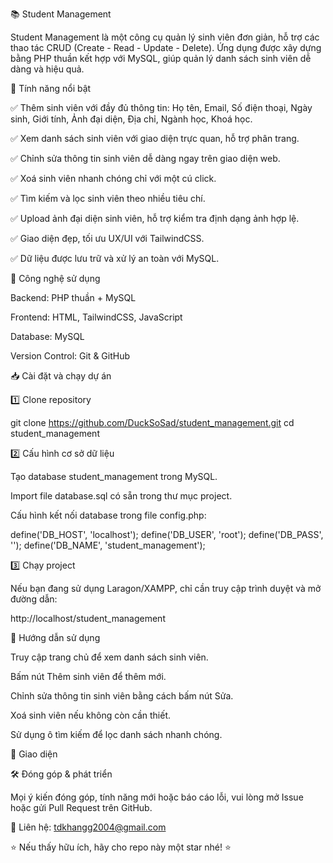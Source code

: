 📚 Student Management

Student Management là một công cụ quản lý sinh viên đơn giản, hỗ trợ các thao tác CRUD (Create - Read - Update - Delete). Ứng dụng được xây dựng bằng PHP thuần kết hợp với MySQL, giúp quản lý danh sách sinh viên dễ dàng và hiệu quả.

🚀 Tính năng nổi bật

✅ Thêm sinh viên với đầy đủ thông tin: Họ tên, Email, Số điện thoại, Ngày sinh, Giới tính, Ảnh đại diện, Địa chỉ, Ngành học, Khoá học.

✅ Xem danh sách sinh viên với giao diện trực quan, hỗ trợ phân trang.

✅ Chỉnh sửa thông tin sinh viên dễ dàng ngay trên giao diện web.

✅ Xoá sinh viên nhanh chóng chỉ với một cú click.

✅ Tìm kiếm và lọc sinh viên theo nhiều tiêu chí.

✅ Upload ảnh đại diện sinh viên, hỗ trợ kiểm tra định dạng ảnh hợp lệ.

✅ Giao diện đẹp, tối ưu UX/UI với TailwindCSS.

✅ Dữ liệu được lưu trữ và xử lý an toàn với MySQL.

📌 Công nghệ sử dụng

Backend: PHP thuần + MySQL

Frontend: HTML, TailwindCSS, JavaScript

Database: MySQL

Version Control: Git & GitHub

📥 Cài đặt và chạy dự án

1️⃣ Clone repository

git clone https://github.com/DuckSoSad/student_management.git
cd student_management

2️⃣ Cấu hình cơ sở dữ liệu

Tạo database student_management trong MySQL.

Import file database.sql có sẵn trong thư mục project.

Cấu hình kết nối database trong file config.php:

define('DB_HOST', 'localhost');
define('DB_USER', 'root');
define('DB_PASS', '');
define('DB_NAME', 'student_management');

3️⃣ Chạy project

Nếu bạn đang sử dụng Laragon/XAMPP, chỉ cần truy cập trình duyệt và mở đường dẫn:

http://localhost/student_management

🎯 Hướng dẫn sử dụng

Truy cập trang chủ để xem danh sách sinh viên.

Bấm nút Thêm sinh viên để thêm mới.

Chỉnh sửa thông tin sinh viên bằng cách bấm nút Sửa.

Xoá sinh viên nếu không còn cần thiết.

Sử dụng ô tìm kiếm để lọc danh sách nhanh chóng.

🎨 Giao diện

🛠 Đóng góp & phát triển

Mọi ý kiến đóng góp, tính năng mới hoặc báo cáo lỗi, vui lòng mở Issue hoặc gửi Pull Request trên GitHub.

📩 Liên hệ: tdkhangg2004@gmail.com

⭐ Nếu thấy hữu ích, hãy cho repo này một star nhé! ⭐
